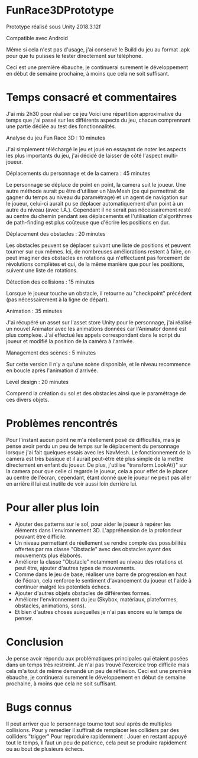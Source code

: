 # FunRace3DPrototype

Prototype réalisé sous Unity 2018.3.12f

Compatible avec Android

Même si cela n'est pas d'usage, j'ai conservé le Build du jeu au format .apk pour que tu puisses le tester directement sur téléphone.

Ceci est une première ébauche, je continuerai surement le développement en début de semaine prochaine, à moins que cela ne soit suffisant.

# Temps consacré et commentaires

J'ai mis 2h30 pour réaliser ce jeu
Voici une répartition approximative du temps que j'ai passé sur les différents aspects du jeu, chacun comprennant une partie dédiée au test des fonctionnalités.

Analyse du jeu Fun Race 3D : 10 minutes

J'ai simplement téléchargé le jeu et joué en essayant de noter les aspects les plus importants du jeu, j'ai décidé de laisser de côté l'aspect multi-joueur.

Déplacements du personnage et de la camera : 45 minutes

Le personnage se déplace de point en point, la camera suit le joueur.
Une autre méthode aurait pu être d'utiliser un NavMesh (ce qui permettrait de gagner du temps au niveau du paramétrage) et un agent de navigation sur le joueur, celui-ci aurait pu se déplacer automatiquement d'un point à un autre du niveau (avec I.A.). Cependant il ne serait pas nécessairement resté au centre du chemin pendant ses déplacements et l'utilisation d'algorithmes de path-finding est plus coûteuse que d'écrire les positions en dur.

Déplacement des obstacles : 20 minutes

Les obstacles peuvent se déplacer suivant une liste de positions et peuvent tourner sur eux mêmes.
Ici, de nombreuses améliorations restent à faire, on peut imaginer des obstacles en rotations qui n'effectuent pas forcement de révolutions complètes et qui, de la même manière que pour les positions, suivent une liste de rotations.

Détection des collisions : 15 minutes

Lorsque le joueur touche un obstacle, il retourne au "checkpoint" précédent (pas nécessairement à la ligne de départ).

Animation : 35 minutes

J'ai récupéré un asset sur l'asset store Unity pour le personnage, j'ai réalisé un nouvel Animator avec les animations données car l'Animator donné est plus complexe. J'ai effectué les appels correspondant dans le script du joueur et modifié la position de la caméra à l'arrivée.

Management des scènes : 5 minutes

Sur cette version il n'y a qu'une scène disponible, et le niveau recommence en boucle après l'animation d'arrivée.

Level design : 20 minutes

Comprend la création du sol et des obstacles ainsi que le paramétrage de ces divers objets.

# Problèmes rencontrés

Pour l'instant aucun point ne m'a réellement posé de difficultés, mais je pense avoir perdu un peu de temps sur le déplacement du personnage lorsque j'ai fait quelques essais avec les NavMesh.
Le fonctionnement de la camera est très basique et il aurait peut-être été plus simple de la mettre directement en enfant du joueur. De plus, j'utilise "transform.LookAt()" sur la camera pour que celle ci regarde le joueur, cela a pour effet de le placer au centre de l'écran, cependant, étant donné que le joueur ne peut pas aller en arrière il lui est inutile de voir aussi loin derrière lui.

# Pour aller plus loin

- Ajouter des patterns sur le sol, pour aider le joueur à repérer les éléments dans l'environnement 3D. L'appréhension de la profondeur pouvant être difficile.
- Un niveau permettant de réellement se rendre compte des possibilités offertes par ma classe "Obstacle" avec des obstacles ayant des mouvements plus élaborés.
- Améliorer la classe "Obstacle" notamment au niveau des rotations et peut être, ajouter d'autres types de mouvements.
- Comme dans le jeu de base, réaliser une barre de progression en haut de l'écran, cela renforce le sentiment d'avancement du joueur et l'aide à continuer malgré les potentiels échecs.
- Ajouter d'autres objets obstacles de différentes formes.
- Améliorer l'environnement du jeu (Skybox, matériaux, plateformes, obstacles, animations, sons).
- Et bien d'autres choses auxquelles je n'ai pas encore eu le temps de penser.

# Conclusion
Je pense avoir répondu aux problématiques principales qui étaient posées dans un temps très restreint. Je n'ai pas trouvé l'exercice trop difficile mais cela m'a tout de même demandé un peu de réflexion. 
Ceci est une première ébauche, je continuerai surement le développement en début de semaine prochaine, à moins que cela ne soit suffisant.

# Bugs connus
Il peut arriver que le personnage tourne tout seul après de multiples collisions. 
Pour y remedier il suffirait de remplacer les colliders par des colliders "trigger"
Pour reproduire rapidemment : Jouer en restant appuyé tout le temps, il faut un peu de patience, cela peut se produire rapidement ou au bout de plusieurs échecs.
